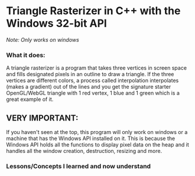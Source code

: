# Triangle Rasterizer in C++ with the Windows 32-bit API

*Note: Only works on windows*

### What it does:

A triangle rasterizer is a program that takes three vertices in screen space and fills designated pixels in an outline to draw a triangle. If the three vertices are different colors, a process called interpolation interpolates (makes a gradient) out of the lines and you get the signature starter OpenGL/WebGL triangle with 1 red vertex, 1 blue and 1 green which is a great example of it.

## VERY IMPORTANT:

If you haven't seen at the top, this program will only work on windows or a machine that has the Windows API installed on it. This is because the Windows API holds all the functions to display pixel data on the heap and it handles all the window creation, destruction, resizing and more.

### Lessons/Concepts I learned and now understand
